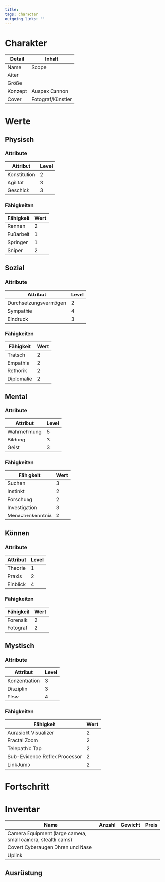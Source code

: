 ```yaml
---
title:   
tags: character  
outgoing links: ''  
---
```

# Charakter
|Detail|Inhalt|
|-|-|
|Name | Scope|
|Alter | |
|Größe||
|Konzept|Auspex Cannon|
|Cover | Fotograf/Künstler |

# Werte
## Physisch
### Attribute
|Attribut|Level|
|-|-|
| Konstitution | 2 |
| Agilität | 3 |
| Geschick | 3 |

### Fähigkeiten
|Fähigkeit|Wert|
|-|-|
| Rennen | 2 |
| Fußarbeit | 1 |
| Springen | 1 |
| Sniper | 2 |


## Sozial
### Attribute 
|Attribut|Level|
|-|-|
| Durchsetzungsvermögen | 2 |
| Sympathie | 4 |
| Eindruck | 3 |


### Fähigkeiten
|Fähigkeit|Wert|
|-|-|
| Tratsch | 2|
| Empathie | 2|
| Rethorik | 2|
| Diplomatie | 2| 


## Mental
### Attribute 
|Attribut|Level|
|-|-|
| Wahrnehmung | 5 |
| Bildung | 3 |
| Geist | 3 |


### Fähigkeiten
|Fähigkeit|Wert|
|-|-|
| Suchen | 3|
| Instinkt | 2|
| Forschung | 2|
| Investigation | 3|
| Menschenkenntnis | 2|


## Können
### Attribute 
|Attribut|Level|
|-|-|
| Theorie | 1 |
| Praxis | 2 |
| Einblick | 4 |


### Fähigkeiten
|Fähigkeit|Wert|
|-|-|
| Forensik | 2|
| Fotograf | 2|

## Mystisch
### Attribute 
|Attribut|Level|
|-|-|
| Konzentration | 3 |
| Disziplin | 3 |
| Flow | 4 |


### Fähigkeiten
|Fähigkeit|Wert|
|-|-|
| Aurasight Visualizer | 2|
| Fractal Zoom | 2|
| Telepathic Tap | 2|
| Sub-Evidence Reflex Processor | 2|
| LinkJump | 2|


# Fortschritt

# Inventar

|Name|Anzahl|Gewicht|Preis|
|---|---|---|---|
|Camera Equipment (large camera, small camera, stealth cams)||||
|Covert Cyberaugen Ohren und Nase||||
|Uplink||||

## Ausrüstung

